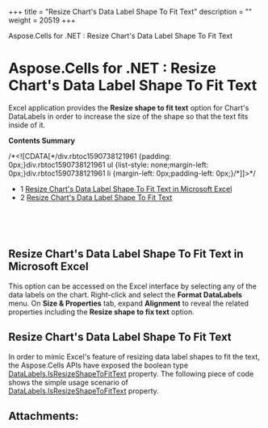+++
title = "Resize Chart's Data Label Shape To Fit Text" 
description = "" 
weight = 20519 
+++

Aspose.Cells for .NET : Resize Chart's Data Label Shape To Fit Text  

# Aspose.Cells for .NET : Resize Chart's Data Label Shape To Fit Text


Excel application provides the **Resize shape to fit text** option for Chart's DataLabels in order to increase the size of the shape so that the text fits inside of it.

**Contents Summary**

/\*<!\[CDATA\[\*/div.rbtoc1590738121961 {padding: 0px;}div.rbtoc1590738121961 ul {list-style: none;margin-left: 0px;}div.rbtoc1590738121961 li {margin-left: 0px;padding-left: 0px;}/\*\]\]>\*/

*   1 [Resize Chart's Data Label Shape To Fit Text in Microsoft Excel](#ResizeChart'sDataLabelShapeToFitText-ResizeChart'sDataLabelShapeToFitTextinMicrosoftExcel)
*   2 [Resize Chart's Data Label Shape To Fit Text](#ResizeChart'sDataLabelShapeToFitText-ResizeChart'sDataLabelShapeToFitText)

 

 

## Resize Chart's Data Label Shape To Fit Text in Microsoft Excel

This option can be accessed on the Excel interface by selecting any of the data labels on the chart. Right-click and select the **Format DataLabels** menu. On **Size & Properties** tab, expand **Alignment** to reveal the related properties including the **Resize shape to fix text** option.

## Resize Chart's Data Label Shape To Fit Text

In order to mimic Excel's feature of resizing data label shapes to fit the text, the Aspose.Cells APIs have exposed the boolean type [DataLabels.IsResizeShapeToFitText](https://apireference.aspose.com/net/cells/aspose.cells.charts/charttextframe/properties/isresizeshapetofittext) property. The following piece of code shows the simple usage scenario of [DataLabels.IsResizeShapeToFitText](https://apireference.aspose.com/net/cells/aspose.cells.charts/charttextframe/properties/isresizeshapetofittext) property.

## Attachments:


